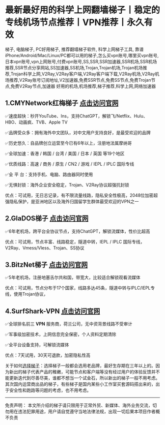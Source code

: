 # 最新最好用的科学上网翻墙梯子丨稳定的专线机场节点推荐丨VPN推荐丨永久有效

<!-- wp:paragraph -->
<p>梯子, 电脑梯子, PC好用梯子, 推荐翻墙梯子软件, 科学上网梯子工具, 靠谱iPhone/Android/Mac/Linux/PC都可以用的梯子,怎么买vpn账号,哪里买vpn账号,日本vpn账号,vpn上网账号,付费vpn账号,SS,SSR,SSR加速器,SSR机场,SSR机场推荐,SSR节点分享网站,SS加速器,SS机场,Trojan,Trojan机场,Trojan机场推荐,Trojan科学上网,V2Ray,V2Ray客户端,V2Ray客户端下载,V2Ray机场,V2Ray机场推荐,V2Ray账号订阅地址,V2加速器,免费SSR节点,免费SS节点,免费Trojan节点,免费V2Ray节点,加速器 好用的机场,机场推荐,梯子推荐,科学上网,网络加速器</p>
<!-- /wp:paragraph -->

<!-- wp:uagb/separator {"block_id":"09344817"} -->
<div class="wp-block-uagb-separator uagb-block-09344817"><div class="wp-block-uagb-separator__inner" style="--my-background-image:"></div></div>
<!-- /wp:uagb/separator -->

<!-- wp:heading -->
<h2 class="wp-block-heading"><strong>1.CMYNetwork红梅梯子 <a href="https://bit.ly/CMYNet">点击访问官网</a></strong></h2>
<!-- /wp:heading -->

<!-- wp:paragraph -->
<p>✅速度超快：秒开YouTube、Ins，支持ChatGPT，解锁飞/Netflix、Hulu、HBO、动画疯、TVB、Apple TV</p>
<!-- /wp:paragraph -->

<!-- wp:paragraph -->
<p>✅品牌受众多：拥有海外中文团队，对中文用户支持良好，是最受欢迎的品牌</p>
<!-- /wp:paragraph -->

<!-- wp:paragraph -->
<p>✅历史悠久：自品牌创立运营至今已有6年以上，注册地法属摩纳哥</p>
<!-- /wp:paragraph -->

<!-- wp:paragraph -->
<p>✅全球加速：香港 / 韩国 / 台湾 / 美国 / 日本 / 英国 等19个地区</p>
<!-- /wp:paragraph -->

<!-- wp:paragraph -->
<p>✅优质线路：高速 / 商务 / 原生 / CN2 / 游戏 / IEPL / IPLC 国际专线</p>
<!-- /wp:paragraph -->

<!-- wp:paragraph -->
<p>✅全 平 台：支持手机、电脑、路由器同时使用</p>
<!-- /wp:paragraph -->

<!-- wp:paragraph -->
<p>✅无惧封锁：海外企业安全稳定，Trojan、V2Ray协议超强抗封锁</p>
<!-- /wp:paragraph -->

<!-- wp:paragraph -->
<p>优点：可试用，无日志记录，有不限流量线路，隐私安全性极高，2048位加密超强隐私保护，是亚洲地区以及海外归国留学生群体最受欢迎的VPN之一</p>
<!-- /wp:paragraph -->

<!-- wp:uagb/separator {"block_id":"dc51aa88"} -->
<div class="wp-block-uagb-separator uagb-block-dc51aa88"><div class="wp-block-uagb-separator__inner" style="--my-background-image:"></div></div>
<!-- /wp:uagb/separator -->

<!-- wp:heading {"level":1} -->
<h2 class="wp-block-heading"><strong>2.GlaDOS梯子 <a href="https://glados.space/landing/9BK05-PB31T-CLZVW-NLMDS">点击访问官网</a></strong></h2>
<!-- /wp:heading -->

<!-- wp:paragraph -->
<p>✅6年老机场，跨平台全协议节点，支持ChatGPT，解锁流媒体，性价比超高</p>
<!-- /wp:paragraph -->

<!-- wp:paragraph -->
<p>优点：可试用，节点丰富、线路稳定，隧道中转，IEPL / IPLC 国际专线，V2Ray、Vmess/Vless、Trojan、SS协议</p>
<!-- /wp:paragraph -->

<!-- wp:uagb/separator {"block_id":"ed034345"} -->
<div class="wp-block-uagb-separator uagb-block-ed034345"><div class="wp-block-uagb-separator__inner" style="--my-background-image:"></div></div>
<!-- /wp:uagb/separator -->

<!-- wp:heading {"level":1} -->
<h2 class="wp-block-heading"><strong>3.BitzNet梯子 <a href="https://login.getbitzapp.com/#/register?code=s8U6IhZG">点击访问官网</a></strong></h2>
<!-- /wp:heading -->

<!-- wp:paragraph -->
<p>✅5年老机场，注册地塞舌尔共和国，带宽大，比较适合解锁观看流媒体</p>
<!-- /wp:paragraph -->

<!-- wp:paragraph -->
<p>优点：可试用，节点分布于17个国家，线路多达45条，隧道中转与IPLC/IEPL专线，使用Trojan协议，</p>
<!-- /wp:paragraph -->

<!-- wp:uagb/separator {"block_id":"c1efb2a8"} -->
<div class="wp-block-uagb-separator uagb-block-c1efb2a8"><div class="wp-block-uagb-separator__inner" style="--my-background-image:"></div></div>
<!-- /wp:uagb/separator -->

<!-- wp:heading {"level":1} -->
<h2 class="wp-block-heading"><strong>4.SurfShark-VPN <a href="https://get.surfshark.net/aff_c?offer_id=926&amp;aff_id=23731&amp;url_id=1498">点击访问官网</a></strong></h2>
<!-- /wp:heading -->

<!-- wp:paragraph -->
<p>✅全球排名前三 <strong>VPN</strong> 服务商，荷兰公司，无中资背景线路不受审计</p>
<!-- /wp:paragraph -->

<!-- wp:paragraph -->
<p>✅军事级加密技术，上网信息完全保密，个人资料定期清除</p>
<!-- /wp:paragraph -->

<!-- wp:paragraph -->
<p>✅全平台设备支持，可解锁流媒体</p>
<!-- /wp:paragraph -->

<!-- wp:paragraph -->
<p>优点：7天试用，30天可退款，加密隐私性高</p>
<!-- /wp:paragraph -->

<!-- wp:uagb/separator {"block_id":"902002b9"} -->
<div class="wp-block-uagb-separator uagb-block-902002b9"><div class="wp-block-uagb-separator__inner" style="--my-background-image:"></div></div>
<!-- /wp:uagb/separator -->

<!-- wp:paragraph -->
<p>关于如何<a href="https://ihaoke.vip/jichangtuijian-ss-ssr-v2ray-trojan/">选择梯子</a>：选择梯子一般都会选用老品牌，最好生存期在三年以上的。因为新出的梯子代表产品的稚嫩，可能节点和客户端等没有经过用户的体验反馈并不能更新迭代到尽善尽美，谁都不想当一个试金石，所以新出的梯子一般不用考虑。其次国内运营商出品的梯子，有些梯子是国内某些小工作室买套源码搭出来的，出于安全性和跑路等问题的考虑，也不用考虑。</p>
<!-- /wp:paragraph -->

<!-- wp:separator -->
<hr class="wp-block-separator has-alpha-channel-opacity"/>
<!-- /wp:separator -->

<!-- wp:paragraph -->
<p>免责声明： 本文所介绍的梯子请只限用于正常外贸、新媒体、海外业务交流，切勿用在违法犯罪用途，用户请自觉遵守当地法律法规，出现一切后果本项目作者概不负责</p>
<!-- /wp:paragraph -->

<!-- wp:paragraph -->
<p></p>
<!-- /wp:paragraph -->

<!-- wp:paragraph -->
<p></p>
<!-- /wp:paragraph -->

<!-- wp:paragraph -->
<p></p>
<!-- /wp:paragraph -->

<!-- wp:paragraph -->
<p></p>
<!-- /wp:paragraph -->

<!-- wp:paragraph -->
<p></p>
<!-- /wp:paragraph -->
